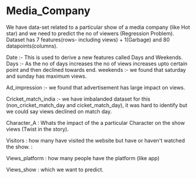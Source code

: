# Media_Company
We have data-set related to a particular show of a media company (like Hot star)  and we need to predict the no of viewers (Regression Problem).
Dataset has 7 features(rows- including views) + 1(Garbage) and 80 datapoints(columns).

Date :- This is used to derive a new features called Days and Weekends.
        Days :- As the no of days increases the no of views increases upto certain point and then declined towards end.
        weekends :- we found that saturday and sunday has maximum views.
        
Ad_impression :- we found that advertisement has large impact on views.

Cricket_match_india :- we have imbalanded dataset for this (non_cricket_match_day and cicket_match_day), it was hard to identify but we                          could say views declined on match day.

Character_A : Whats the impact of the a particular Character on the show views (Twist in the story).

Visitors : how many have visited the website but have or haven't watched the show. : 

Views_platform : how many people have the platform (like app)

Views_show : which we want to predict.
